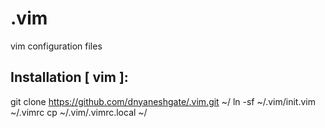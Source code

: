 # .vim
 vim configuration files

 ## Installation [ vim ]: ##
 git clone https://github.com/dnyaneshgate/.vim.git ~/
 ln -sf ~/.vim/init.vim ~/.vimrc
 cp ~/.vim/.vimrc.local ~/
